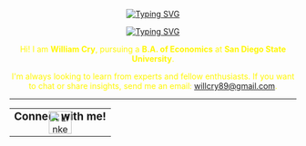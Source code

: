 <p align="center">
  <a href="https://git.io/typing-svg"><img src="https://readme-typing-svg.demolab.com?font=Fira+Code&weight=600&size=30&duration=1&pause=1000000000000000000000000000000000000000000000&color=BAF878&center=true&width=435&lines=William+Cry" alt="Typing SVG" /></a>

<p align="center">
  <!-- Typing SVG -->
  <a href="https://git.io/typing-svg"><img src="https://readme-typing-svg.demolab.com?font=Fira+Code&duration=3500&pause=600&color=B2F769&center=true&width=435&lines=Aspiring+Business%2FFinancial+Analyst;Studying+Economics+%40+SDSU;Leveraging+Data+to+Drive+Decisions" alt="Typing SVG" /></a>
</p>

<div align="center" style="color:#FFF700;">

Hi! I am **William Cry**, pursuing a **B.A. of Economics** at **San Diego State University**. 

I'm always looking to learn from experts and fellow enthusiasts. If you want to chat or share insights, send me an email: <a href="[https://mail.google.com/mail/u/0/#inbox?compose=CllgCJqXxwphhpGDwmKKJrXSjHwsKxkZPBjRLNKGhqrqvfNCBvLBZsfQhQhDWfzFNchkbgtBLJq](https://mail.google.com/mail/u/0/#inbox?compose=CllgCJqXxwphhpGDwmKKJrXSjHwsKxkZPBjRLNKGhqrqvfNCBvLBZsfQhQhDWfzFNchkbgtBLJq)" style="color:#FFF700;">willcry89@gmail.com</a>.

---

<table>
  <tr>
    <td align="center">
      <h3 style="margin-top: 0;">Connect with me!</h3>
      <a href="https://www.linkedin.com/in/williamcry/">
        <img src="https://cdn.worldvectorlogo.com/logos/linkedin-icon.svg" alt="LinkedIn" style="margin-top: -40px; width: 40px;">
      </a>
    </td>
  </tr>
</table>

</div>
